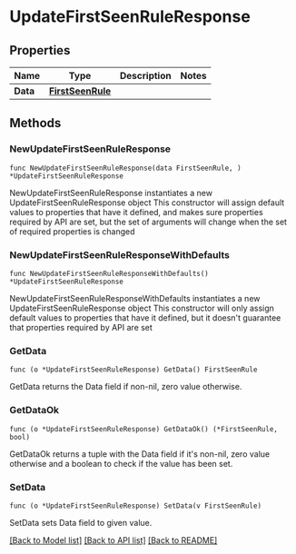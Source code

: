# UpdateFirstSeenRuleResponse

## Properties

Name | Type | Description | Notes
------------ | ------------- | ------------- | -------------
**Data** | [**FirstSeenRule**](FirstSeenRule.md) |  | 

## Methods

### NewUpdateFirstSeenRuleResponse

`func NewUpdateFirstSeenRuleResponse(data FirstSeenRule, ) *UpdateFirstSeenRuleResponse`

NewUpdateFirstSeenRuleResponse instantiates a new UpdateFirstSeenRuleResponse object
This constructor will assign default values to properties that have it defined,
and makes sure properties required by API are set, but the set of arguments
will change when the set of required properties is changed

### NewUpdateFirstSeenRuleResponseWithDefaults

`func NewUpdateFirstSeenRuleResponseWithDefaults() *UpdateFirstSeenRuleResponse`

NewUpdateFirstSeenRuleResponseWithDefaults instantiates a new UpdateFirstSeenRuleResponse object
This constructor will only assign default values to properties that have it defined,
but it doesn't guarantee that properties required by API are set

### GetData

`func (o *UpdateFirstSeenRuleResponse) GetData() FirstSeenRule`

GetData returns the Data field if non-nil, zero value otherwise.

### GetDataOk

`func (o *UpdateFirstSeenRuleResponse) GetDataOk() (*FirstSeenRule, bool)`

GetDataOk returns a tuple with the Data field if it's non-nil, zero value otherwise
and a boolean to check if the value has been set.

### SetData

`func (o *UpdateFirstSeenRuleResponse) SetData(v FirstSeenRule)`

SetData sets Data field to given value.



[[Back to Model list]](../README.md#documentation-for-models) [[Back to API list]](../README.md#documentation-for-api-endpoints) [[Back to README]](../README.md)


